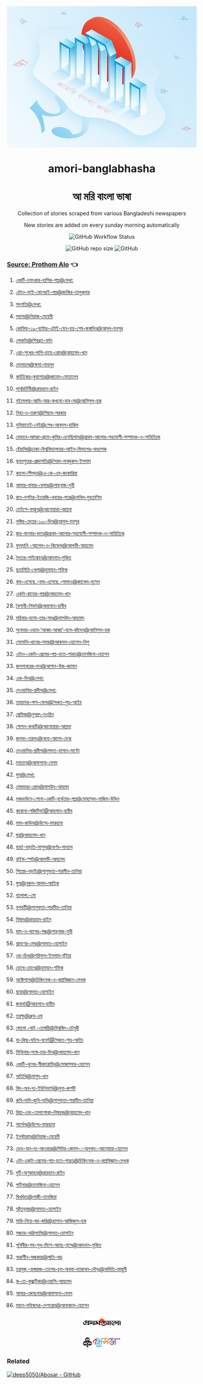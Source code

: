 <div align=center >

  <img align=center src=public/logo.jpg >
  <h1 align=center> amori-banglabhasha </h1>
  <h1 align=center> আ মরি বাংলা ভাষা </h1>
  <p align=center > Collection of stories scraped from various Bangladeshi newspapers </p>
    <p align=center> New stories are added on every sunday morning automatically </p>
  <p align=center><img alt="GitHub Workflow Status" src="https://img.shields.io/github/workflow/status/deep5050/amori-banglabhasha/Automated%20crawling?style=for-the-badge"></p>
  <p align=center>
  <img alt="GitHub repo size" src="https://img.shields.io/github/repo-size/deep5050/amori-banglabhasha?style=for-the-badge">
  <img alt="GitHub" src="https://img.shields.io/github/license/deep5050/amori-banglabhasha?style=for-the-badge">
  </p>
  </div>

### [Source: Prothom Alo](./stories/prothomalo)  👈

<!-- links-start -->
1. [একটি-চমৎকার-হাসির-গল্প@লেখা:](./stories/prothomalo/একটি-চমৎকার-হাসির-গল্প@লেখা:.md)

1. [এটাও-ভাই-বোনেরই-গল্প@জাকির-তালুকদার](./stories/prothomalo/এটাও-ভাই-বোনেরই-গল্প@জাকির-তালুকদার.md)

1. [সদগতি@লেখা:](./stories/prothomalo/সদগতি@লেখা:.md)

1. [পয়সা@নিয়াজ-মেহেদী](./stories/prothomalo/পয়সা@নিয়াজ-মেহেদী.md)

1. [কোভিড-১৯-ব্যাটার-এটাই-যেন-হয়-শেষ-জন্মদিন@আবুল-মনসুর](./stories/prothomalo/কোভিড-১৯-ব্যাটার-এটাই-যেন-হয়-শেষ-জন্মদিন@আবুল-মনসুর.md)

1. [লোকটা@শিবব্রত-বর্মন](./stories/prothomalo/লোকটা@শিবব্রত-বর্মন.md)

1. [এরা-সুখের-লাগি-চাহে-প্রেম@আহমেদ-খান](./stories/prothomalo/এরা-সুখের-লাগি-চাহে-প্রেম@আহমেদ-খান.md)

1. [দোলাচল@ক্ষমা-মাহমুদ](./stories/prothomalo/দোলাচল@ক্ষমা-মাহমুদ.md)

1. [কার্তিকের-কুয়াশায়@জাহেদ-মোতালেব](./stories/prothomalo/কার্তিকের-কুয়াশায়@জাহেদ-মোতালেব.md)

1. [পার্শ্ববর্তিনী@রায়হান-রাইন](./stories/prothomalo/পার্শ্ববর্তিনী@রায়হান-রাইন.md)

1. [বইমেলায়-আমি-আর-কখনো-যাব-না@আনিসুল-হক](./stories/prothomalo/বইমেলায়-আমি-আর-কখনো-যাব-না@আনিসুল-হক.md)

1. [নিহা-ও-তরুণ@শিহাব-সরকার](./stories/prothomalo/নিহা-ও-তরুণ@শিহাব-সরকার.md)

1. [দুনিয়াতেই-নেই@শেখ-আবদুল-হাকিম](./stories/prothomalo/দুনিয়াতেই-নেই@শেখ-আবদুল-হাকিম.md)

1. [যেভাবে-আমরা-গ্রামে-কুমির-এনেছিলাম@প্রথম-আলোর-সহযোগী-সম্পাদক-ও-সাহিত্যিক](./stories/prothomalo/যেভাবে-আমরা-গ্রামে-কুমির-এনেছিলাম@প্রথম-আলোর-সহযোগী-সম্পাদক-ও-সাহিত্যিক.md)

1. [হেঁয়ালি@ঢাকা-বিশ্ববিদ্যালয়ের-আইন-বিভাগের-অধ্যাপক](./stories/prothomalo/হেঁয়ালি@ঢাকা-বিশ্ববিদ্যালয়ের-আইন-বিভাগের-অধ্যাপক.md)

1. [ভুবনপুরের-প্রজাপতি@সৈয়দ-মনজুরুল-ইসলাম](./stories/prothomalo/ভুবনপুরের-প্রজাপতি@সৈয়দ-মনজুরুল-ইসলাম.md)

1. [কালো-পিঁপড়া@এ-কে-এম-জাকারিয়া](./stories/prothomalo/কালো-পিঁপড়া@এ-কে-এম-জাকারিয়া.md)

1. [আমার-যাবার-বেলায়@শাহ্‌নাজ-মুন্নী](./stories/prothomalo/আমার-যাবার-বেলায়@শাহ্‌নাজ-মুন্নী.md)

1. [রাত-দশটার-ইংরেজি-খবরের-পরে@নাবিল-মুহতাসিম](./stories/prothomalo/রাত-দশটার-ইংরেজি-খবরের-পরে@নাবিল-মুহতাসিম.md)

1. [তেইশে-ফাল্গুন@আনোয়ারা-আল্পনা](./stories/prothomalo/তেইশে-ফাল্গুন@আনোয়ারা-আল্পনা.md)

1. [লুঙ্গির-ভেতর-১০০-দিন@আবুল-মনসুর](./stories/prothomalo/লুঙ্গির-ভেতর-১০০-দিন@আবুল-মনসুর.md)

1. [জয়-বাংলার-ভাত@প্রথম-আলোর-সহযোগী-সম্পাদক-ও-সাহিত্যিক](./stories/prothomalo/জয়-বাংলার-ভাত@প্রথম-আলোর-সহযোগী-সম্পাদক-ও-সাহিত্যিক.md)

1. [ফুলদানি,-আপেল-ও-কিন্ডেল@আলভী-আহমেদ](./stories/prothomalo/ফুলদানি,-আপেল-ও-কিন্ডেল@আলভী-আহমেদ.md)

1. [দৈত্যর-সাইক্লোন@আদনান-মুকিত](./stories/prothomalo/দৈত্যর-সাইক্লোন@আদনান-মুকিত.md)

1. [ছুতামিতি-খেলা@হুমায়ূন-শফিক](./stories/prothomalo/ছুতামিতি-খেলা@হুমায়ূন-শফিক.md)

1. [বাঘ-এসেছে,-বাঘ-এসেছে,-পালাও@জাভেদ-হুসেন](./stories/prothomalo/বাঘ-এসেছে,-বাঘ-এসেছে,-পালাও@জাভেদ-হুসেন.md)

1. [একটা-রাতের-গল্প@আহমেদ-খান](./stories/prothomalo/একটা-রাতের-গল্প@আহমেদ-খান.md)

1. [বৈশাখী-গিফট@আহসান-হাবীব](./stories/prothomalo/বৈশাখী-গিফট@আহসান-হাবীব.md)

1. [মরিবার-হলো-তার-সাধ@মাসউদ-আহমাদ](./stories/prothomalo/মরিবার-হলো-তার-সাধ@মাসউদ-আহমাদ.md)

1. [সুবেদার-ওহাব-‘আব্বা-আব্বা’-বলে-কাঁদেন@আনিসুল-হক](./stories/prothomalo/সুবেদার-ওহাব-‘আব্বা-আব্বা’-বলে-কাঁদেন@আনিসুল-হক.md)

1. [সোনালি-ধানের-সময়@আকমল-হোসেন-নিপু](./stories/prothomalo/সোনালি-ধানের-সময়@আকমল-হোসেন-নিপু.md)

1. [এটাও-একটা-প্রেমের-গল্প-হতে-পারত@তানজিনা-হোসেন](./stories/prothomalo/এটাও-একটা-প্রেমের-গল্প-হতে-পারত@তানজিনা-হোসেন.md)

1. [জলপাথরের-মন@আশান-উজ-জামান](./stories/prothomalo/জলপাথরের-মন@আশান-উজ-জামান.md)

1. [এক-দিন@লেখা:](./stories/prothomalo/এক-দিন@লেখা:.md)

1. [দেওয়ালির-প্রদীপ@লেখা:](./stories/prothomalo/দেওয়ালির-প্রদীপ@লেখা:.md)

1. [তাহাদের-পাস-ফেল@সৈকত-শুভ্র-আইচ](./stories/prothomalo/তাহাদের-পাস-ফেল@সৈকত-শুভ্র-আইচ.md)

1. [প্রেমিক@নুসরৎ-নওরিন](./stories/prothomalo/প্রেমিক@নুসরৎ-নওরিন.md)

1. [গোপন-কথাটি@আনোয়ারা-আল্পনা](./stories/prothomalo/গোপন-কথাটি@আনোয়ারা-আল্পনা.md)

1. [জলবৎ-তরলং@অন্য-আলো-ডেস্ক](./stories/prothomalo/জলবৎ-তরলং@অন্য-আলো-ডেস্ক.md)

1. [দেওয়ালির-প্রদীপ@সাদত-হাসান-মান্টো](./stories/prothomalo/দেওয়ালির-প্রদীপ@সাদত-হাসান-মান্টো.md)

1. [মগ্নতান@আফসানা-বেগম](./stories/prothomalo/মগ্নতান@আফসানা-বেগম.md)

1. [ঘুম@লেখা:](./stories/prothomalo/ঘুম@লেখা:.md)

1. [মেঘভাঙা-রোদ@মাসউদ-আহমদ](./stories/prothomalo/মেঘভাঙা-রোদ@মাসউদ-আহমদ.md)

1. [লকডাউনে-শোনা-একটি-ব্যর্থতার-গল্প@মোহাম্মদ-নাজিম-উদ্দিন](./stories/prothomalo/লকডাউনে-শোনা-একটি-ব্যর্থতার-গল্প@মোহাম্মদ-নাজিম-উদ্দিন.md)

1. [করোনা-পজিটিভ!@আহসান-হাবীব](./stories/prothomalo/করোনা-পজিটিভ!@আহসান-হাবীব.md)

1. [লাল-কাউল@উম্মে-ফারহানা](./stories/prothomalo/লাল-কাউল@উম্মে-ফারহানা.md)

1. [ঘা@আহমেদ-খান](./stories/prothomalo/ঘা@আহমেদ-খান.md)

1. [হায়!-বাড়তি-মাশুল@অর্ণব-সান্যাল](./stories/prothomalo/হায়!-বাড়তি-মাশুল@অর্ণব-সান্যাল.md)

1. [ব্লাইন্ড-স্পট@আলভী-আহমেদ](./stories/prothomalo/ব্লাইন্ড-স্পট@আলভী-আহমেদ.md)

1. [শিল্পের-বড়াই@সাগুফতা-শারমীন-তানিয়া](./stories/prothomalo/শিল্পের-বড়াই@সাগুফতা-শারমীন-তানিয়া.md)

1. [ঘুম@নূরুল-আলম-আতিক](./stories/prothomalo/ঘুম@নূরুল-আলম-আতিক.md)

1. [ব্যালান্স:-মো](./stories/prothomalo/ব্যালান্স:-মো.-কবির-উদ্দিন@নিজস্ব-প্রতিবেদক.md)

1. [বশবর্তী@সাগুফতা-শারমীন-তানিয়া](./stories/prothomalo/বশবর্তী@সাগুফতা-শারমীন-তানিয়া.md)

1. [বিষাদ@রায়হান-রাইন](./stories/prothomalo/বিষাদ@রায়হান-রাইন.md)

1. [ঘাম-ও-ঘাসের-গন্ধ@শাহ্‌নাজ-মুন্নী](./stories/prothomalo/ঘাম-ও-ঘাসের-গন্ধ@শাহ্‌নাজ-মুন্নী.md)

1. [শ্রাবণের-মেঘ@সাদাত-হোসাইন](./stories/prothomalo/শ্রাবণের-মেঘ@সাদাত-হোসাইন.md)

1. [ওহ্​-চিল@শরিফুল-ইসলাম-ভূঁইয়া](./stories/prothomalo/ওহ্​-চিল@শরিফুল-ইসলাম-ভূঁইয়া.md)

1. [চোখে-চোখে@হুমায়ূন-শফিক](./stories/prothomalo/চোখে-চোখে@হুমায়ূন-শফিক.md)

1. [অক্টোপাস@চিকিৎসক-ও-কল্পবিজ্ঞান-লেখক](./stories/prothomalo/অক্টোপাস@চিকিৎসক-ও-কল্পবিজ্ঞান-লেখক.md)

1. [ছায়া@সাদাত-হোসাইন](./stories/prothomalo/ছায়া@সাদাত-হোসাইন.md)

1. [জবাব!@আহসান-হাবীব](./stories/prothomalo/জবাব!@আহসান-হাবীব.md)

1. [তরক্ষু@ধ্রুব-এষ](./stories/prothomalo/তরক্ষু@ধ্রুব-এষ.md)

1. [ষোলো,-ষাট,-তেষট্টি@বিশ্বজিৎ-চৌধুরী](./stories/prothomalo/ষোলো,-ষাট,-তেষট্টি@বিশ্বজিৎ-চৌধুরী.md)

1. [যা-কিছু-ঘটবে-বলে!@সৈকত-শুভ্র-আইচ](./stories/prothomalo/যা-কিছু-ঘটবে-বলে!@সৈকত-শুভ্র-আইচ.md)

1. [মিথিলার-সঙ্গে-চার-দিন@আহমেদ-খান](./stories/prothomalo/মিথিলার-সঙ্গে-চার-দিন@আহমেদ-খান.md)

1. [একটি-খুনের-স্বীকারোক্তি@মোজাফ্ফর-হোসেন](./stories/prothomalo/একটি-খুনের-স্বীকারোক্তি@মোজাফ্ফর-হোসেন.md)

1. [অতিথি@মাসুদ-খান](./stories/prothomalo/অতিথি@মাসুদ-খান.md)

1. [কিং-অব-দ্য-ইউনিভার্স@লুনা-রুশদী](./stories/prothomalo/কিং-অব-দ্য-ইউনিভার্স@লুনা-রুশদী.md)

1. [রুবি-দাদি-জুবি-দাদি@সাগুফতা-শারমীন-তানিয়া](./stories/prothomalo/রুবি-দাদি-জুবি-দাদি@সাগুফতা-শারমীন-তানিয়া.md)

1. [রিয়া-এবং-তেলাপোকা–বিষয়ক@আহমেদ-খান](./stories/prothomalo/রিয়া-এবং-তেলাপোকা–বিষয়ক@আহমেদ-খান.md)

1. [পার্সেল@উম্মে-ফারহানা](./stories/prothomalo/পার্সেল@উম্মে-ফারহানা.md)

1. [ইনস্টাগ্রাম@নিয়াজ-মেহেদী](./stories/prothomalo/ইনস্টাগ্রাম@নিয়াজ-মেহেদী.md)

1. [ডেড-অন-দ্য-আওয়ার@পিটার-জেমস-:-অনুবাদ:-আনোয়ার-হোসেন](./stories/prothomalo/ডেড-অন-দ্য-আওয়ার@পিটার-জেমস-:-অনুবাদ:-আনোয়ার-হোসেন.md)

1. [এটা-একটা-প্রেমের-গল্প-হতে-পারত@চিকিৎসক-ও-কল্পবিজ্ঞান-লেখক](./stories/prothomalo/এটা-একটা-প্রেমের-গল্প-হতে-পারত@চিকিৎসক-ও-কল্পবিজ্ঞান-লেখক.md)

1. [দুটি-অণুকাহন@রায়হান-রাইন](./stories/prothomalo/দুটি-অণুকাহন@রায়হান-রাইন.md)

1. [পার্টনার@তানজিনা-হোসেন](./stories/prothomalo/পার্টনার@তানজিনা-হোসেন.md)

1. [দ্বিখণ্ডিত@গাজী-তানজিয়া](./stories/prothomalo/দ্বিখণ্ডিত@গাজী-তানজিয়া.md)

1. [আঁতুড়ঘর@সাদাত-হোসাইন](./stories/prothomalo/আঁতুড়ঘর@সাদাত-হোসাইন.md)

1. [মারি-নিয়ে-ঘর-করি@হাসান-আজিজুল-হক](./stories/prothomalo/মারি-নিয়ে-ঘর-করি@হাসান-আজিজুল-হক.md)

1. [সন্ধ্যার-অরিগ্যামি@সাদাত-হোসাইন](./stories/prothomalo/সন্ধ্যার-অরিগ্যামি@সাদাত-হোসাইন.md)

1. [পৃথিবীর-সব-সুখ-মিশে-আছে-গ্লাসে@আদনান-মুকিত](./stories/prothomalo/পৃথিবীর-সব-সুখ-মিশে-আছে-গ্লাসে@আদনান-মুকিত.md)

1. [অন্তর্লীন-অন্ধকার@স্মৃতি-ভদ্র](./stories/prothomalo/অন্তর্লীন-অন্ধকার@স্মৃতি-ভদ্র.md)

1. [তরমুজ,-ভৃঙ্গরাজ-তেলের-চুল-অথবা-ম্যারাথন-দৌড়@অদিতি-ফাল্গুনী](./stories/prothomalo/তরমুজ,-ভৃঙ্গরাজ-তেলের-চুল-অথবা-ম্যারাথন-দৌড়@অদিতি-ফাল্গুনী.md)

1. [ক-তে-কুজ্ঝটিকা@ওয়াসি-আহমেদ](./stories/prothomalo/ক-তে-কুজ্ঝটিকা@ওয়াসি-আহমেদ.md)

1. [আবার-জোছনায়@আফসানা-বেগম](./stories/prothomalo/আবার-জোছনায়@আফসানা-বেগম.md)

1. [মহান-মহিষদের-দেশপ্রেম@আফজাল-হোসেন](./stories/prothomalo/মহান-মহিষদের-দেশপ্রেম@আফজাল-হোসেন.md)


<!-- links-end -->





<div align=center>
<p align=center> <img src=public/prothomalo.jpg width=100px> </p>
<p align=center> <img src=public/bondhushava.jpg width=100px> </p>
</div>

### Related
[![deep5050/Abosar - GitHub](https://gh-card.dev/repos/deep5050/Abosar.svg)](https://github.com/deep5050/Abosar)
